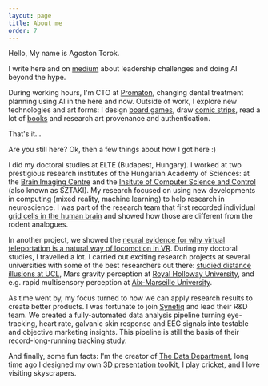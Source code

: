 ```yaml
---
layout: page
title: About me
order: 7
---
```



Hello, My name is Agoston Torok. 

I write here and on [medium](https://medium.com/@torokagoston) about leadership challenges and doing AI beyond the hype.

During working hours, I'm CTO at [Promaton](https://www.promaton.com/), changing dental treatment planning using AI in the here and now. Outside of work, I explore new technologies and art forms: I design [board games](../games), draw [comic strips](../comics), read a lot of [books](https://www.goodreads.com/user/show/78912108-goston-t-r-k) and research art provenance and authentication.

That's it... 

Are you still here? Ok, then a few things about how I got here :)

I did my doctoral studies at ELTE (Budapest, Hungary). I worked at two prestigious research institutes of the Hungarian Academy of Sciences: at the [Brain Imaging Centre](http://www.ttk.hu/akk/en/) and the [Insitute of Computer Science and Control](https://www.sztaki.hu/innovacio/hirek/mesterseges-intelligencia-nem-kell-felni-meg) (also known as SZTAKI). My research focused on using new developments in computing (mixed reality, machine learning) to help research in neuroscience. I was part of the research team that first recorded individual [grid cells in the human brain](https://www.pnas.org/content/114/17/E3516) and showed how those are different from the rodent analogues. 

In another project, we showed the [neural evidence for why virtual teleportation is a natural way of locomotion in VR](https://www.sciencedirect.com/science/article/abs/pii/S0304394018308164?via%3Dihub). During my doctoral studies, I travelled a lot. I carried out exciting research projects at several universities with some of the best researchers out there: [studied distance illusions at UCL](https://journals.plos.org/plosone/article?id=10.1371/journal.pone.0169990), Mars gravity perception at [Royal Holloway University](https://vemerhul1.wixsite.com/vemerhul/people), and e.g. rapid multisensory perception at [Aix-Marseille University](http://crvm.ism.univ-amu.fr/actualites_realite_virtuelle_3.html).

As time went by, my focus turned to how we can apply research results to create better products. I was fortunate to join [Synetiq](https://www.youtube.com/watch?v=3Nl8Y2y2jgk) and lead their R&D team. We created a fully-automated data analysis pipeline turning eye-tracking, heart rate, galvanic skin response and EEG signals into testable and objective marketing insights. This pipeline is still the basis of their record-long-running tracking study. 

And finally, some fun facts: I'm the  creator of [The Data Department](https://www.instagram.com/tddcomics/), long time ago I designed my own [3D presentation toolkit](https://github.com/agostontorok/slides-of-loci), I play cricket, and I love visiting skyscrapers.
